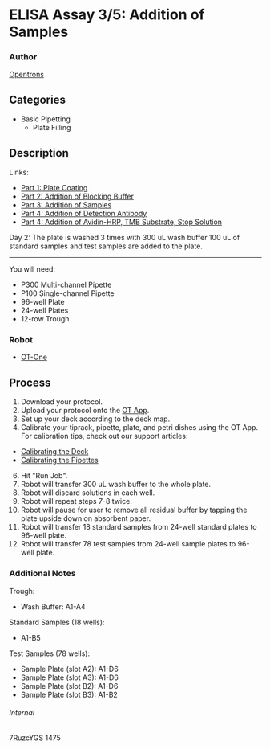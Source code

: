 # ELISA Assay 3/5: Addition of Samples

### Author
[Opentrons](http://www.opentrons.com/)

## Categories
* Basic Pipetting
    * Plate Filling

## Description
Links:
* [Part 1: Plate Coating](./1475-ledtechno-part1)
* [Part 2: Addition of Blocking Buffer](./1475-ledtechno-part2)
* [Part 3: Addition of Samples](./1475-ledtechno-part3)
* [Part 4: Addition of Detection Antibody](./1475-ledtechno-part4)
* [Part 4: Addition of Avidin-HRP, TMB Substrate, Stop Solution](./1475-ledtechno-part5)

Day 2: The plate is washed 3 times with 300 uL wash buffer 100 uL of standard samples and test samples are added to the plate.

---

You will need:
* P300 Multi-channel Pipette
* P100 Single-channel Pipette
* 96-well Plate
* 24-well Plates
* 12-row Trough

### Robot
* [OT-One](https://opentrons.com/robots)

## Process
1. Download your protocol.
3. Upload your protocol onto the [OT App](https://opentrons.com/ot-app).
4. Set up your deck according to the deck map.
5. Calibrate your tiprack, pipette, plate, and petri dishes using the OT App. For calibration tips, check out our support articles:
 * [Calibrating the Deck](https://support.opentrons.com/ot-one/getting-started-software-setup/calibrating-the-deck)
 * [Calibrating the Pipettes](https://support.opentrons.com/ot-one/getting-started-software-setup/calibrating-the-pipettes)
6. Hit "Run Job".
7. Robot will transfer 300 uL wash buffer to the whole plate.
8. Robot will discard solutions in each well.
9. Robot will repeat steps 7-8 twice.
10. Robot will pause for user to remove all residual buffer by tapping the plate upside down on absorbent paper.
11. Robot will transfer 18 standard samples from 24-well standard plates to 96-well plate.
12. Robot will transfer 78 test samples from 24-well sample plates to 96-well plate.

### Additional Notes
Trough:
* Wash Buffer: A1-A4

Standard Samples (18 wells):
* A1-B5

Test Samples (78 wells):
* Sample Plate (slot A2): A1-D6
* Sample Plate (slot A3): A1-D6
* Sample Plate (slot B2): A1-D6
* Sample Plate (slot B3): A1-B2

###### Internal
7RuzcYGS
1475
